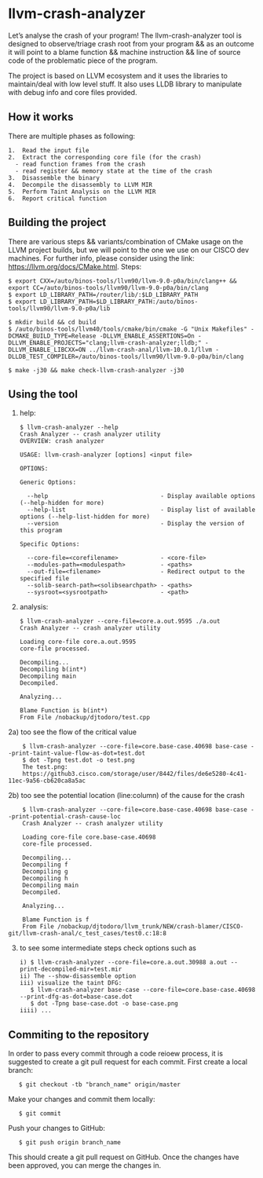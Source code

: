 # llvm-crash-analyzer

Let’s analyse the crash of your program!
The llvm-crash-analyzer tool is designed to observe/triage crash root from your program && as an outcome it will point to a blame function && machine instruction && line of source code of the problematic piece of the program.

The project is based on LLVM ecosystem and it uses the libraries to maintain/deal with low level stuff. It also uses LLDB library to manipulate with debug info and core files provided.


## How it works

There are multiple phases as following:

    1.	Read the input file
    2.	Extract the corresponding core file (for the crash)
      - read function frames from the crash
      - read register && memory state at the time of the crash
    3.	Disassemble the binary
    4.	Decompile the disassembly to LLVM MIR
    5.	Perform Taint Analysis on the LLVM MIR
    6.	Report critical function


## Building the project

There are various steps && variants/combination of CMake usage on the LLVM project builds, but we will point to the one we use on our CISCO dev machines. For further info, please consider using the link: https://llvm.org/docs/CMake.html.
Steps:

    $ export CXX=/auto/binos-tools/llvm90/llvm-9.0-p0a/bin/clang++ && export CC=/auto/binos-tools/llvm90/llvm-9.0-p0a/bin/clang
    $ export LD_LIBRARY_PATH=/router/lib/:$LD_LIBRARY_PATH
    $ export LD_LIBRARY_PATH=$LD_LIBRARY_PATH:/auto/binos-tools/llvm90/llvm-9.0-p0a/lib

    $ mkdir build && cd build
    $ /auto/binos-tools/llvm40/tools/cmake/bin/cmake -G "Unix Makefiles" -DCMAKE_BUILD_TYPE=Release -DLLVM_ENABLE_ASSERTIONS=On -DLLVM_ENABLE_PROJECTS="clang;llvm-crash-analyzer;lldb;" -DLLVM_ENABLE_LIBCXX=ON ../llvm-crash-anal/llvm-10.0.1/llvm -DLLDB_TEST_COMPILER=/auto/binos-tools/llvm90/llvm-9.0-p0a/bin/clang 

    $ make -j30 && make check-llvm-crash-analyzer -j30

## Using the tool

1) help:

       $ llvm-crash-analyzer --help
       Crash Analyzer -- crash analyzer utility
       OVERVIEW: crash analyzer

       USAGE: llvm-crash-analyzer [options] <input file>

       OPTIONS:

       Generic Options:

         --help                                - Display available options (--help-hidden for more)
         --help-list                           - Display list of available options (--help-list-hidden for more)
         --version                             - Display the version of this program

       Specific Options:

         --core-file=<corefilename>            - <core-file>
         --modules-path=<modulespath>          - <paths>
         --out-file=<filename>                 - Redirect output to the specified file
         --solib-search-path=<solibsearchpath> - <paths>
         --sysroot=<sysrootpath>               - <path>
  
 2) analysis:
 
        $ llvm-crash-analyzer --core-file=core.a.out.9595 ./a.out
        Crash Analyzer -- crash analyzer utility

        Loading core-file core.a.out.9595
        core-file processed.

        Decompiling...
        Decompiling b(int*)
        Decompiling main
        Decompiled.

        Analyzing...

        Blame Function is b(int*)
        From File /nobackup/djtodoro/test.cpp
2a) too see the flow of the critical value

        $ llvm-crash-analyzer --core-file=core.base-case.40698 base-case --print-taint-value-flow-as-dot=test.dot
        $ dot -Tpng test.dot -o test.png
        The test.png:
        https://github3.cisco.com/storage/user/8442/files/de6e5280-4c41-11ec-9a56-cb620ca8a5ac


2b) too see the potential location (line:column) of the cause for the crash

        $ llvm-crash-analyzer --core-file=core.base-case.40698 base-case --print-potential-crash-cause-loc
        Crash Analyzer -- crash analyzer utility
        
        Loading core-file core.base-case.40698
        core-file processed.
        
        Decompiling...
        Decompiling f
        Decompiling g
        Decompiling h
        Decompiling main
        Decompiled.

        Analyzing...

        Blame Function is f
        From File /nobackup/djtodoro/llvm_trunk/NEW/crash-blamer/CISCO-git/llvm-crash-anal/c_test_cases/test0.c:18:8


3) to see some intermediate steps check options such as
   
       i) $ llvm-crash-analyzer --core-file=core.a.out.30988 a.out --print-decompiled-mir=test.mir
       ii) The --show-disassemble option
       iii) visualize the taint DFG:
          $ llvm-crash-analyzer base-case --core-file=core.base-case.40698 --print-dfg-as-dot=base-case.dot
          $ dot -Tpng base-case.dot -o base-case.png
       iiii) ...

## Commiting to the repository
In order to pass every commit through a code reioew process, it is suggested to create a git pull request for each commit. First create a local branch:

       $ git checkout -tb "branch_name" origin/master

Make your changes and commit them locally:

       $ git commit

Push your changes to GitHub:

       $ git push origin branch_name 

This should create a git pull request on GitHub. Once the changes have been approved, you can merge the changes in.
